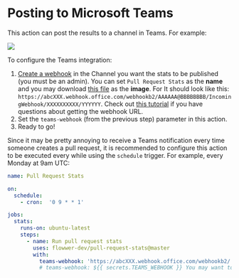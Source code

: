 # Posting to Microsoft Teams

This action can post the results to a channel in Teams. For example:

![](/assets/teams.png)

To configure the Teams integration:

1. [Create a webhook](https://learn.microsoft.com/en-us/microsoftteams/platform/webhooks-and-connectors/how-to/add-incoming-webhook) in the Channel you want the stats to be published (you must be an admin). You can set `Pull Request Stats` as the **name** and you may download [this file](https://s3.amazonaws.com/manuelmhtr.assets/flowwer/logo/logo-1024px.png) as the **image**. For  It should look like this: `https://abcXXX.webhook.office.com/webhookb2/AAAAAA@BBBBBBBB/IncomingWebhook/XXXXXXXXXX/YYYYYY`. Check out [this tutorial](https://www.youtube.com/watch?v=amvh4rzTCS0) if you have questions about getting the webhook URL.
2. Set the `teams-webhook` (from the previous step) parameter in this action.
3. Ready to go!

Since it may be pretty annoying to receive a Teams notification every time someone creates a pull request, it is recommended to configure this action to be executed every while using the `schedule` trigger. For example, every Monday at 9am UTC:

```yml
name: Pull Request Stats

on:
  schedule:
    - cron:  '0 9 * * 1'

jobs:
  stats:
    runs-on: ubuntu-latest
    steps:
      - name: Run pull request stats
        uses: flowwer-dev/pull-request-stats@master
        with:
          teams-webhook: 'https://abcXXX.webhook.office.com/webhookb2/...'
          # teams-webhook: ${{ secrets.TEAMS_WEBHOOK }} You may want to store this value as a secret.
```
